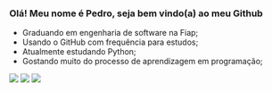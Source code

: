 ### Olá! Meu nome é Pedro, seja bem vindo(a) ao meu Github

- Graduando em engenharia de software na Fiap;
- Usando o GitHub com frequência para estudos;
- Atualmente estudando Python;
- Gostando muito do processo de aprendizagem em programação;
<img src="https://github-readme-stats.vercel.app/api?username=pedrohmartinsa&theme=dracula&show_icons=true&hide_border=true&count_private=true">
<img src="https://github-readme-streak-stats.herokuapp.com/?user=pedrohmartinsa&theme=dracula&hide_border=true">
<img src="https://github-readme-stats.vercel.app/api/top-langs/?username=pedrohmartinsa&theme=dracula&show_icons=true&hide_border=true&layout=compact">
<!--
**pedrohmartinsa/pedrohmartinsa** is a ✨ _special_ ✨ repository because its `README.md` (this file) appears on your GitHub profile.

Here are some ideas to get you started:

- 🔭 I’m currently working on ...
- 🌱 I’m currently learning ...
- 👯 I’m looking to collaborate on ...
- 🤔 I’m looking for help with ...
- 💬 Ask me about ...
- 📫 How to reach me: ...
- 😄 Pronouns: ...
- ⚡ Fun fact: ...
-->
